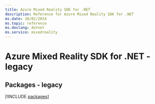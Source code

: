 ```yaml
---
title: Azure Mixed Reality SDK for .NET
description: Reference for Azure Mixed Reality SDK for .NET
ms.date: 10/02/2024
ms.topic: reference
ms.devlang: dotnet
ms.service: mixedreality
---
```

# Azure Mixed Reality SDK for .NET - legacy
## Packages - legacy
[!INCLUDE [packages](mixed-reality-index.md)]